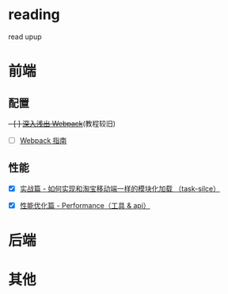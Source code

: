 # reading
read upup

# 前端

## 配置
~~- [ ] [深入浅出 Webpack](http://webpack.wuhaolin.cn/)~~(教程较旧)
- [ ] [Webpack 指南](https://www.webpackjs.com/guides/getting-started/)

## 性能
- [x] [实战篇 - 如何实现和淘宝移动端一样的模块化加载 （task-silce）](https://juejin.im/post/5d33fd0f5188256e820c80d4)

- [x] [性能优化篇 - Performance（工具 & api）](https://juejin.im/post/5c8fa71d5188252d785f0ea3)

# 后端
# 其他
